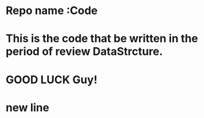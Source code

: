 # Repo name :Code
# This is the code that be written in the period of review DataStrcture.
# GOOD LUCK Guy!
# new line
